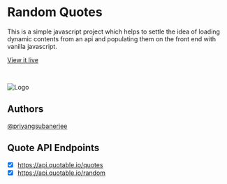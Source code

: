 
# Random Quotes

This is a simple javascript project which helps to settle the idea of loading dynamic contents from an api and populating them on the front end with vanilla javascript.

[View it live](https://priyangsubanerjee.github.io/randomquotes/)

<br/>

![Logo](https://easyfidb.herokuapp.com/download/68d171eb-a2dd-43b4-83c5-98e125c3eb3a.png)

## Authors

[@priyangsubanerjee](https://github.com/priyangsubanerjee)

## Quote API Endpoints

- [X] https://api.quotable.io/quotes
- [X] https://api.quotable.io/random